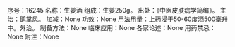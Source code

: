 序号：16245
名称：生姜酒
组成：生姜250g。
出处：《中医皮肤病学简编》。
主治：鹅掌风。
加减：None
功效：None
用法用量：上药浸于50-60度酒500毫升中。外治。
制备方法：None
临床应用：None
各家论述：None
用药禁忌：None
附注：None
